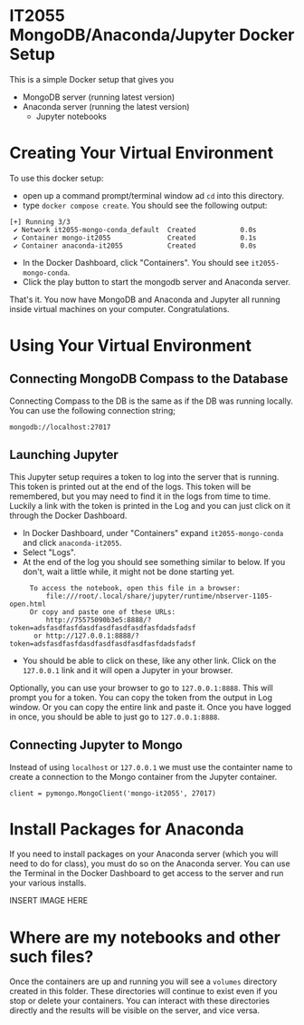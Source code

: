 # IT2055 MongoDB/Anaconda/Jupyter Docker Setup
This is a simple Docker setup that gives you
* MongoDB server (running latest version)
* Anaconda server (running the latest version)
    * Jupyter notebooks



# Creating Your Virtual Environment
To use this docker setup:
* open up a command prompt/terminal window ad `cd` into this directory.
* type `docker compose create`.  You should see the following output:
```
[+] Running 3/3
 ✔ Network it2055-mongo-conda_default  Created           0.0s
 ✔ Container mongo-it2055              Created           0.1s
 ✔ Container anaconda-it2055           Created           0.0s
 ```
 * In the Docker Dashboard, click "Containers".  You should see `it2055-mongo-conda`.
 * Click the play button to start the mongodb server and Anaconda server.

That's it.  You now have MongoDB and Anaconda and Jupyter all running inside virtual machines on your computer. Congratulations.


# Using Your Virtual Environment

## Connecting MongoDB Compass to the Database
Connecting Compass to the DB is the same as if the DB was running locally.  You can use the following connection string;
```
mongodb://localhost:27017
```

## Launching Jupyter
This Jupyter setup requires a token to log into the server that is running.  This token is printed out at the end of the logs.  This token will be remembered, but you may need to find it in the logs from time to time.  Luckily a link with the token is printed in the Log and you can just click on it through the Docker Dashboard.

 * In Docker Dashboard, under "Containers" expand `it2055-mongo-conda` and click `anaconda-it2055`.
 * Select "Logs".
 * At the end of the log you should see something similar to below.  If you don't, wait a little while, it might not be done starting yet.
```
     To access the notebook, open this file in a browser:
         file:///root/.local/share/jupyter/runtime/nbserver-1105-open.html
     Or copy and paste one of these URLs:
         http://75575090b3e5:8888/?token=adsfasdfasfdasdfasdfasdfasdfasfdadsfadsf
      or http://127.0.0.1:8888/?token=adsfasdfasfdasdfasdfasdfasdfasfdadsfadsf
```
 * You should be able to click on these, like any other link.  Click on the `127.0.0.1` link and it will open a Jupyter in your browser.

 Optionally, you can use your browser to go to `127.0.0.1:8888`.  This will prompt you for a token.  You can copy the token from the output in Log window.  Or you can copy the entire link and paste it.  Once you have logged in once, you should be able to just go to `127.0.0.1:8888`.

 ## Connecting Jupyter to Mongo
 Instead of using `localhost` or `127.0.0.1` we must use the containter name to create a connection to the Mongo container from the Jupyter container.
 ```
 client = pymongo.MongoClient('mongo-it2055', 27017)
 ```

 # Install Packages for Anaconda
 If you need to install packages on your Anaconda server (which you will need to do for class), you must do so on the Anaconda server.  You can use the Terminal in the Docker Dashboard to get access to the server and run your various installs.

 INSERT IMAGE HERE


# Where are my notebooks and other such files?
Once the containers are up and running you will see a `volumes` directory created in this folder.  These directories will continue to exist even if you stop or delete your containers.  You can interact with these directories directly and the results will be visible on the server, and vice versa.
